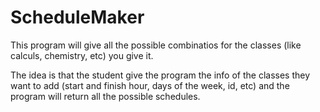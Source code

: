 # ScheduleMaker

This program will give all the possible combinatios for the classes (like calculs, chemistry, etc) you give it.

The idea is that the student give the program the info of the classes they want to add (start and finish hour, days of the week, id, etc) and the program will return
all the possible schedules. 
